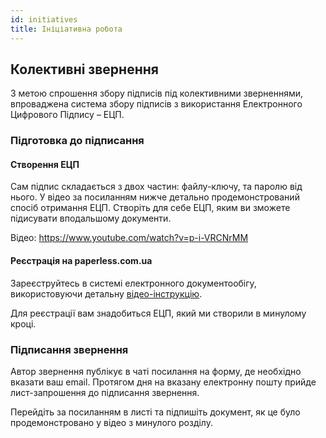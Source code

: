```yaml
---
id: initiatives
title: Ініціативна робота
---
```


## Колективні звернення

З метою спрошення збору підписів під колективними зверненнями,
впроваджена система збору підписів з використання Електронного Цифрового
Підпису – ЕЦП.

### Підготовка до підписання

#### Створення ЕЦП

Сам підпис складається з двох частин: файлу-ключу, та паролю від нього.
У відео за посиланням нижче детально продемонстрований спосіб отримання
ЕЦП. Створіть для себе ЕЦП, яким ви зможете підисувати вподальшому
документи.

Відео: https://www.youtube.com/watch?v=p-i-VRCNrMM

#### Реєстрація на paperless.com.ua

Зареєструйтесь в системі електронного документообігу, використовуючи
детальну 
[відео-інструкцію](https://www.youtube.com/watch?v=NmLFecwLkwI).

Для реєстрації вам знадобиться ЕЦП, який ми створили в минулому кроці.

### Підписання звернення

Автор звернення публікує в чаті посилання на форму, де необхідно вказати
ваш email. Протягом дня на вказану електронну пошту прийде
лист-запрошення до підписання звернення.
 
Перейдіть за посиланням в листі та підпишіть документ, як це було
продемонстровано у відео з минулого розділу.
